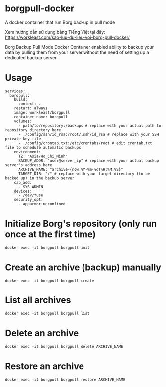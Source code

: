 # borgpull-docker
A docker container that run Borg backup in pull mode

Xem hướng dẫn sử dụng bằng Tiếng Việt tại đây: https://workleast.com/sao-luu-du-lieu-voi-borg-pull-docker/

Borg Backup Pull Mode Docker Container enabled ability to backup your data by pulling them from your server without the need of setting up a dedicated backup server.

Usage
===
```
services:
  borgpull:
    build:
      context: .
    restart: always
    image: workleast/borgpull
    container_name: borgpull
    volumes:
      - path/to/repository:/backups # replace with your actual path to repository directory here
      - ./config/ssh/id_rsa:/root/.ssh/id_rsa # replace with your SSH private key file
      - ./config/crontab.txt:/etc/crontabs/root # edit crontab.txt file to schedule automatic backups
    environment:
      TZ: "Asia/Ho_Chi_Minh"
      BACKUP_ADDR: "user@server_ip" # replace with your actual backup server's address here
      ARCHIVE_NAME: "archive-{now:%Y-%m-%dT%H:%M:%S}"
      TARGET_DIR: "/" # replace with your target directory (to be backed up) in the backup server
    cap_add:
      - SYS_ADMIN
    devices:
      - /dev/fuse
    security_opt:
      - apparmor:unconfined
```
Initialize Borg's repository (only run once at the first time)
===
```
docker exec -it borgpull borgpull init
```
Create an archive (backup) manually
===
```
docker exec -it borgpull borgpull create
```
List all archives
===
```
docker exec -it borgpull borgpull list
```
Delete an archive
===
```
docker exec -it borgpull borgpull delete ARCHIVE_NAME
```
Restore an archive
===
```
docker exec -it borgpull borgpull restore ARCHIVE_NAME
```
